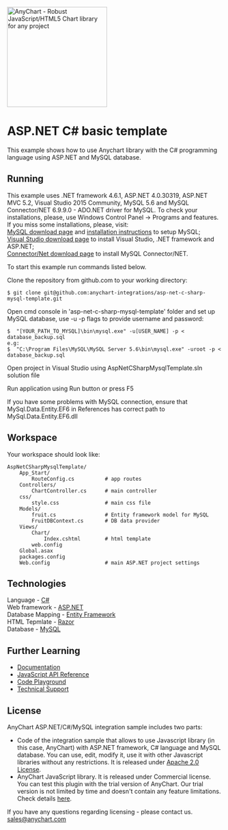 [<img src="https://cdn.anychart.com/images/logo-transparent-segoe.png?2" width="234px" alt="AnyChart - Robust JavaScript/HTML5 Chart library for any project">](https://www.anychart.com)
# ASP.NET C# basic template

This example shows how to use Anychart library with the C# programming language using ASP.NET and MySQL database.

## Running
This example uses .NET framework 4.6.1, ASP.NET 4.0.30319, ASP.NET MVC 5.2, Visual Studio 2015 Community, MySQL 5.6 and MySQL Connector/NET 6.9.9.0 - ADO.NET driver for MySQL.
To check your installations, please, use Windows Control Panel -> Programs and features.
If you miss some installations, please, visit:<br />
[MySQL download page](https://dev.mysql.com/downloads/installer/) and [installation instructions](http://dev.mysql.com/doc/refman/5.7/en/installing.html) to setup MySQL;<br />
[Visual Studio download page](https://www.visualstudio.com/downloads/) to install Visual Studio, .NET framework and ASP.NET;<br />
[Connector/Net download page](https://dev.mysql.com/downloads/connector/net/6.9.html) to install MySQL Connector/NET.<br />

To start this example run commands listed below.

Clone the repository from github.com to your working directory:
```
$ git clone git@github.com:anychart-integrations/asp-net-c-sharp-mysql-template.git
```

Open cmd console in 'asp-net-c-sharp-mysql-template' folder and set up MySQL database, use -u -p flags to provide username and password:
```
$  "[YOUR_PATH_TO_MYSQL]\bin\mysql.exe" -u[USER_NAME] -p < database_backup.sql
e.g:  
$  "C:\Program Files\MySQL\MySQL Server 5.6\bin\mysql.exe" -uroot -p < database_backup.sql
```

Open project in Visual Studio using AspNetCSharpMysqlTemplate.sln solution file

Run application using Run button or press F5

If you have some problems with MySQL connection, ensure that MySql.Data.Entity.EF6 in References has correct path to MySql.Data.Entity.EF6.dll

## Workspace
Your workspace should look like:
```
AspNetCSharpMysqlTemplate/
    App_Start/
		RouteConfig.cs			# app routes
	Controllers/
		ChartController.cs		# main controller
    css/
		style.css				# main css file
    Models/
		fruit.cs				# Entity framework model for MySQL
		FruitDBContext.cs		# DB data provider
	Views/
		Chart/
			Index.cshtml		# html template
		web.config
	Global.asax
	packages.config
	Web.config					# main ASP.NET project settings
```

## Technologies
Language - [C#](https://msdn.microsoft.com/en-us/library/ms228593.aspx)<br />
Web framework - [ASP.NET](https://www.asp.net)<br />
Database Mapping - [Entity Framework](https://www.asp.net/entity-framework)<br />
HTML Tepmlate - [Razor](https://www.asp.net/web-pages/overview/getting-started/introducing-razor-syntax-c)<br />
Database - [MySQL](https://www.mysql.com/)<br />

## Further Learning
* [Documentation](https://docs.anychart.com)
* [JavaScript API Reference](https://api.anychart.com)
* [Code Playground](https://playground.anychart.com)
* [Technical Support](https://www.anychart.com/support)

## License
AnyChart ASP.NET/C#/MySQL integration sample includes two parts:
- Code of the integration sample that allows to use Javascript library (in this case, AnyChart) with ASP.NET framework, C# language and MySQL database. You can use, edit, modify it, use it with other Javascript libraries without any restrictions. It is released under [Apache 2.0 License](https://github.com/anychart-integrations/asp-net-c-sharp-mysql-template/blob/master/LICENSE).
- AnyChart JavaScript library. It is released under Commercial license. You can test this plugin with the trial version of AnyChart. Our trial version is not limited by time and doesn't contain any feature limitations. Check details [here](https://www.anychart.com/buy/).

If you have any questions regarding licensing - please contact us. <sales@anychart.com>
